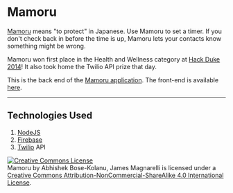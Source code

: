 Mamoru
============

[Mamoru](http://www.mamoru.co) means "to protect" in Japanese. Use Mamoru to set a timer. If you don't
check back in before the time is up, Mamoru lets your contacts know something
might be wrong.

Mamoru won first place in the Health and Wellness category at [Hack Duke
2014](http://http://www.hackduke.com)! It also took home the Twilio API prize
that day.

This is the back end of the [Mamoru application](http://www.mamoru.co). The
front-end is available [here](https://github.com/siddartha1992/Mamoru).

------
## Technologies Used
1. [NodeJS](http://www.nodejs.org)
2. [Firebase](https://www.firebase.com)
3. [Twilio](https://www.twilio.com) API



<a rel="license" href="http://creativecommons.org/licenses/by-nc-sa/4.0/"><img
alt="Creative Commons License" style="border-width:0"
src="http://i.creativecommons.org/l/by-nc-sa/4.0/88x31.png" /></a><br /><span
xmlns:dct="http://purl.org/dc/terms/" property="dct:title">Mamoru</span> by
<span xmlns:cc="http://creativecommons.org/ns#"
property="cc:attributionName">Abhishek Bose-Kolanu, James Magnarelli</span> is
licensed under a <a rel="license"
href="http://creativecommons.org/licenses/by-nc-sa/4.0/">Creative Commons
Attribution-NonCommercial-ShareAlike 4.0 International License</a>.
